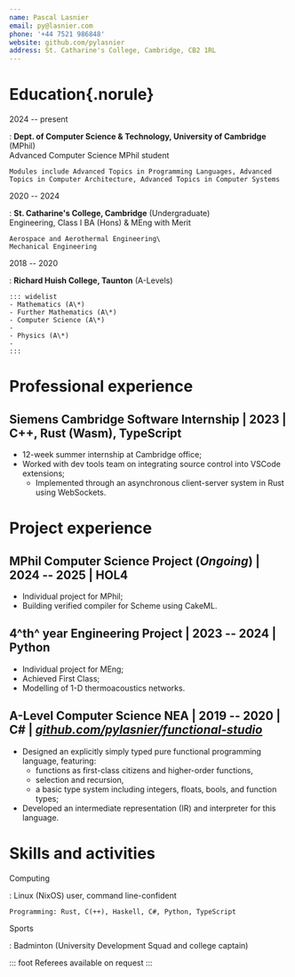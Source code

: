 ```yaml
---
name: Pascal Lasnier
email: py@lasnier.com
phone: '+44 7521 986848'
website: github.com/pylasnier
address: St. Catharine's College, Cambridge, CB2 1RL
---
```

# Education{.norule}

2024 -- present

:   **Dept. of Computer Science & Technology, University of Cambridge** (MPhil)\
    Advanced Computer Science MPhil student

    Modules include Advanced Topics in Programming Languages, Advanced Topics in Computer Architecture, Advanced Topics in Computer Systems

2020 -- 2024

:   **St. Catharine's College, Cambridge** (Undergraduate)\
    Engineering, Class I BA (Hons) & MEng with Merit

    Aerospace and Aerothermal Engineering\
    Mechanical Engineering

2018 -- 2020

:   **Richard Huish College, Taunton** (A-Levels)

    ::: widelist
    - Mathematics (A\*)
    - Further Mathematics (A\*)
    - Computer Science (A\*)
    -  
    - Physics (A\*)
    -  
    :::

# Professional experience

## **Siemens Cambridge Software Internship** | 2023 | C++, Rust (Wasm), TypeScript

- 12-week summer internship at Cambridge office;
- Worked with dev tools team on integrating source control into VSCode extensions;
    - Implemented through an asynchronous client-server system in Rust using WebSockets.

# Project experience

## **MPhil Computer Science Project** (*Ongoing*) | 2024 -- 2025 | HOL4

- Individual project for MPhil;
- Building verified compiler for Scheme using CakeML.

## **4^th^ year Engineering Project** | 2023 -- 2024 | Python

- Individual project for MEng;
- Achieved First Class;
- Modelling of 1-D thermoacoustics networks.

## **A-Level Computer Science NEA** | 2019 -- 2020 | C# | [*github.com/pylasnier/functional-studio*](https://github.com/pylasnier/functional-studio)

- Designed an explicitly simply typed pure functional programming language, featuring:
    - functions as first-class citizens and higher-order functions,
    - selection and recursion,
    - a basic type system including integers, floats, bools, and function types;
- Developed an intermediate representation (IR) and interpreter for this language.

# Skills and activities

Computing

:   Linux (NixOS) user, command line-confident

    Programming: Rust, C(++), Haskell, C#, Python, TypeScript

Sports

:   Badminton (University Development Squad and college captain)

::: foot
Referees available on request
:::
